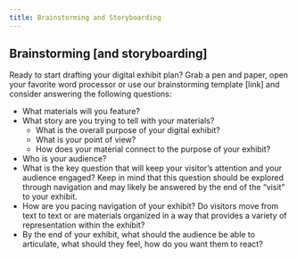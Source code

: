 ```yaml
---
title: Brainstorming and Storyboarding
---
```


## Brainstorming [and storyboarding]

Ready to start drafting your digital exhibit plan? Grab a pen and paper, open your favorite word processor or use our brainstorming template [link] and consider answering the following questions:

- What materials will you feature?
- What story are you trying to tell with your materials?
  - What is the overall purpose of your digital exhibit?
  - What is your point of view?
  - How does your material connect to the purpose of your exhibit?
- Who is your audience?
- What is the key question that will keep your visitor’s attention and your audience engaged? Keep in mind that this question should be explored through navigation and may likely be answered by the end of the “visit” to your exhibit.
- How are you pacing navigation of your exhibit? Do visitors move from text to text or are materials organized in a way that provides a variety of representation within the exhibit?
- By the end of your exhibit, what should the audience be able to articulate, what should they feel, how do you want them to react?
